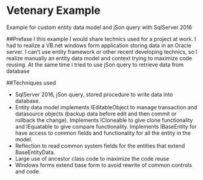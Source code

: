 # Vetenary Example
Example for custom entity data model and jSon query with SqlServer 2016

##Prefase
I this example I would share technics used for a project at work. I had to realize a VB.net windows form application storing data in an Oracle server. I can’t use entity framework or other recent developing technics, so I realize manually an entity data model and context trying to maximize code reusing. At the same time i tried to use jSon query to retrieve data from database

##Techniques used
* SqlServer 2016, jSon query, stored procedure to write data into database.
* Entity data model implements IEditableObject to manage transaction and datasource objects (backup data before edit and then commit or    rollback the change). 
  Implements ICloneable to give clone functionality and IEquatable to give compare functionality.
  Implements IBaseEntity for have access to common fields and functionality for all the entity in the model.
* Reflection to read common system fields for the entities that extend BaseEntityData.
* Large use of ancestor class code to maximize the code reuse
* Windows forms extend base form to avoid rewrite of common controls and code.
